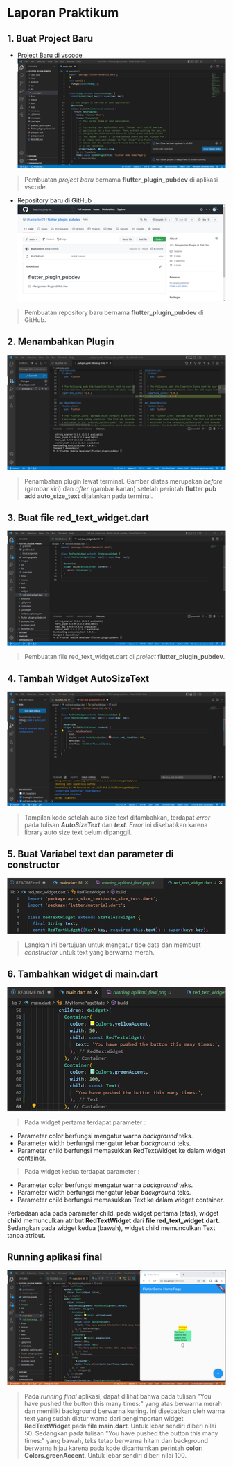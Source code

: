 # Laporan Praktikum

## 1. Buat Project Baru

- Project Baru di vscode
![Screenshot](images/projectbaru_flutter.png)
> Pembuatan _project baru_ bernama **flutter_plugin_pubdev** di aplikasi vscode.

- Repository baru di GitHub
![Screenshot](images/repository_pluginpubdev.png)
> Pembuatan repository baru bernama **flutter_plugin_pubdev** di GitHub.

## 2. Menambahkan Plugin
![Screenshot](images/auto_size_text.png)
> Penambahan plugin lewat terminal. Gambar diatas merupakan *before* (gambar kiri) dan *after* (gambar kanan) setelah perintah **flutter pub add auto_size_text** dijalankan pada terminal.

## 3. Buat file red_text_widget.dart
![Screenshot](images/red_text_widget.png)
> Pembuatan file red_text_widget.dart di _project_ **flutter_plugin_pubdev**.

## 4. Tambah Widget AutoSizeText
![Screenshot](images/error_auto_size_text.png)
> Tampilan kode setelah auto size text ditambahkan, terdapat *error* pada tulisan ***AutoSizeText*** dan ***text***. *Error* ini disebabkan karena library auto size text belum dipanggil.

## 5. Buat Variabel text dan parameter di constructor
![Screenshot](images/variabel_text.png)
> Langkah ini bertujuan untuk mengatur tipe data dan membuat _constructor_ untuk text yang berwarna merah.

## 6. Tambahkan widget di main.dart
![Screenshot](images/tambah_widget_main.dart.png)
> Pada widget pertama terdapat parameter :
- Parameter color berfungsi mengatur warna _background_ teks. 
- Parameter width berfungsi mengatur lebar _background_ teks.
- Parameter child berfungsi memasukkan RedTextWidget ke dalam widget container. 

> Pada widget kedua terdapat parameter :
- Parameter color berfungsi mengatur warna _background_ teks. 
- Parameter width berfungsi mengatur lebar _background_ teks.
- Parameter child berfungsi memasukkan Text ke dalam widget container. 

Perbedaan ada pada parameter child. pada widget pertama (atas), widget **child** memunculkan atribut **RedTextWidget** dari **file red_text_widget.dart**. Sedangkan pada widget kedua (bawah), widget child memunculkan Text tanpa atribut.

## Running aplikasi final
![Screenshot](images/running_aplikasi_final.png)
> Pada _running final_ aplikasi, dapat dilihat bahwa pada tulisan "You have pushed the button this many times:" yang atas berwarna merah dan memiliki background berwarna kuning. Ini disebabkan oleh warna text yang sudah diatur warna dari pengimportan widget **RedTextWidget** pada **file main.dart**. Untuk lebar sendiri diberi nilai 50. 
> Sedangkan pada tulisan "You have pushed the button this many times:" yang bawah, teks tetap berwarna hitam dan background berwarna hijau karena pada kode dicantumkan perintah **color: Colors.greenAccent**. Untuk lebar sendiri diberi nilai 100.